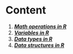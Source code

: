 # **Content**

1. ***[Math operations in R]("r_learning/blob/master/source/math_operations.md")***
2. ***[Variables in R]("r_learning/blob/master/source/variables.md")***
3. ***[Data types in R]("r_learning/blob/master/source/data_types.md")***
4. ***[Data structures in R]("r_learning/blob/master/source/data_structures.md")***